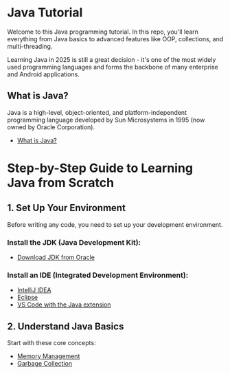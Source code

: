 # Java Tutorial
Welcome to this Java programming tutorial. In this repo, you'll learn everything from Java basics to advanced features like OOP, collections, and multi-threading.

Learning Java in 2025 is still a great decision -  it's one of the most widely used programming languages and forms the backbone of many enterprise and Android applications.


## What is Java?
Java is a high-level, object-oriented, and platform-independent programming language developed by Sun Microsystems in 1995 (now owned by Oracle Corporation).

- [What is Java?](https://youtu.be/lp7E7JudXiY?si=9ZO7JtFvYCClyjRU)


# Step-by-Step Guide to Learning Java from Scratch

## 1. Set Up Your Environment
Before writing any code, you need to set up your development environment.

### Install the JDK (Java Development Kit):
- [Download JDK from Oracle](https://www.oracle.com/java/technologies/javase-downloads.html)


### Install an IDE (Integrated Development Environment):
- [IntelliJ IDEA](https://www.jetbrains.com/idea/)
- [Eclipse](https://www.jetbrains.com/idea/)
- [VS Code with the Java extension](https://www.jetbrains.com/idea/)


## 2. Understand Java Basics
Start with these core concepts:
- [Memory Management](https://youtu.be/GnRyTqo6bTw?si=nxxY0dHonsLd_-wc)
- [Garbage Collection](https://youtu.be/lbU625cLYsc?si=yAk1hZV1E1JjBkag)





